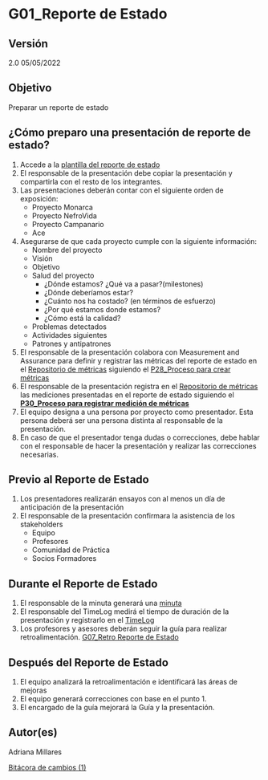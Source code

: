 # G01_Reporte de Estado

## **Versión**

2.0 05/05/2022

## **Objetivo**

Preparar un reporte de estado

## **¿Cómo preparo una presentación de reporte de estado?**

1. Accede a la [plantilla del reporte de estado](https://www.canva.com/design/DAE8fep7aag/1YAoE1sKK8AOKJnLCJ47nQ/view?utm_content=DAE8fep7aag&utm_campaign=designshare&utm_medium=link2&utm_source=sharebutton)
2. El responsable de la presentación debe copiar la presentación y compartirla con el resto de los integrantes.
3. Las presentaciones deberán contar con el siguiente orden de exposición:
    - Proyecto Monarca
    - Proyecto NefroVida
    - Proyecto Campanario
    - Ace
4. Asegurarse de que cada proyecto cumple con la siguiente información:
    - Nombre del proyecto
    - Visión
    - Objetivo
    - Salud del proyecto
        - ¿Dónde estamos? ¿Qué va a pasar?(milestones)
        - ¿Dónde deberíamos estar?
        - ¿Cuánto nos ha costado? (en términos de esfuerzo)
        - ¿Por qué estamos donde estamos?
        - ¿Cómo está la calidad?
    - Problemas detectados
    - Actividades siguientes
    - Patrones y antipatrones
5. El responsable de la presentación colabora con Measurement and Assurance para definir y  registrar las métricas del reporte de estado en el [Repositorio de métricas](../../Repositorio%20de%20me%CC%81tricas%20a5949ddaac054f92bc72fbb179820242.md) siguiendo el [P28_Proceso para crear métricas](../Procesos%20bc1b4b9263a749d49f2c809adfd71359/P28_Proceso%20para%20crear%20me%CC%81tricas%2042dbab27f9954ea6a9c795b460e486c0.md) 
6. El responsable de la presentación registra en el [Repositorio de métricas](../../Repositorio%20de%20me%CC%81tricas%20a5949ddaac054f92bc72fbb179820242.md) las mediciones presentadas en el reporte de estado siguiendo el [**P30_Proceso para registrar medición de métricas**](../Procesos%20bc1b4b9263a749d49f2c809adfd71359/P30_Proceso%20para%20registrar%20medicio%CC%81n%20de%20me%CC%81tricas%209fd6387eed6245e6a378148851a19daa.md)
7. El equipo designa a una persona por proyecto como presentador. Esta persona deberá ser una persona distinta al responsable de la presentación.
8. En caso de que el presentador tenga dudas o correcciones, debe hablar con el responsable de hacer la presentación y realizar las correcciones necesarias.

## **Previo al Reporte de Estado**

1. Los presentadores realizarán ensayos con al menos un día de anticipación de la presentación
2. El responsable de la presentación confirmara la asistencia de los stakeholders
    - Equipo
    - Profesores
    - Comunidad de Práctica
    - Socios Formadores

## **Durante el Reporte de Estado**

1. El responsable de la minuta generará una [minuta](https://github.com/Ace-Software-Development/Manual-de-Operaciones/blob/main/docs/Plantillas/PL01_Minutas.md)
2. El responsable del TimeLog medirá el tiempo de duración de la presentación y registrarlo en el [TimeLog](../../../ACE%20151ba79d118c41efbefe7e3b6a8369a6.md)
3. Los profesores y asesores deberán seguir la guía para realizar retroalimentación. [G07_Retro Reporte de Estado](G07_Retro%20Reporte%20de%20Estado%20f714952c22f74115b95c3f10e71663f9.md) 

## **Después del Reporte de Estado**

1. El equipo analizará la retroalimentación e identificará las áreas de mejoras
2. El equipo generará correcciones con base en el punto 1.
3. El encargado de la guía mejorará la Guía y la presentación.

## **Autor(es)**

Adriana Millares

[Bitácora de cambios (1)](G01_Reporte%20de%20Estado%20e737cc2447ea4cd283d7f7b4f3e4ea29/Bita%CC%81cora%20de%20cambios%20(1)%20457797a5f28a4886a46cc73dfda044ef.csv)